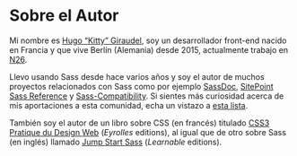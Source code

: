 
# Sobre el Autor

Mi nombre es [Hugo “Kitty” Giraudel](https://hugogiraudel.com), soy un desarrollador front-end nacido en Francia y que vive Berlín (Alemania) desde 2015, actualmente trabajo en [N26](https://n26.com).

Llevo usando Sass desde hace varios años y soy el autor de muchos proyectos relacionados con Sass como por ejemplo [SassDoc](http://sassdoc.com), [SitePoint Sass Reference](https://sitepoint.com/sass-reference/) y [Sass-Compatibility](https://hugogiraudel.github.io/sass-compatibility/). Si sientes más curiosidad acerca de mis aportaciones a esta comunidad, echa un vistazo a [esta lista](https://github.com/HugoGiraudel/awesome-sass).
 
También soy el autor de un libro sobre CSS (en francés) titulado [CSS3 Pratique du Design Web](https://www.eyrolles.com/Informatique/Livre/css3-9782212678963/) (*Eyrolles* editions), al igual que de otro sobre Sass (en inglés) llamado [Jump Start Sass](https://learnable.com/books/jump-start-sass) (*Learnable* editions).
